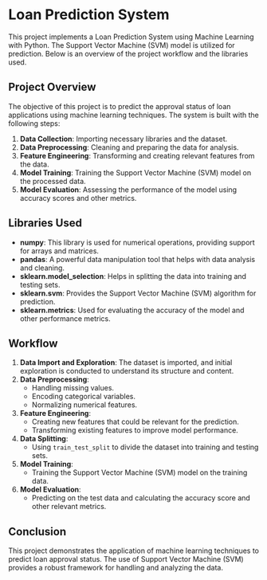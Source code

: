 # Loan Prediction System

This project implements a Loan Prediction System using Machine Learning with Python. The Support Vector Machine (SVM) model is utilized for prediction. Below is an overview of the project workflow and the libraries used.

## Project Overview

The objective of this project is to predict the approval status of loan applications using machine learning techniques. The system is built with the following steps:

1. **Data Collection**: Importing necessary libraries and the dataset.
2. **Data Preprocessing**: Cleaning and preparing the data for analysis.
3. **Feature Engineering**: Transforming and creating relevant features from the data.
4. **Model Training**: Training the Support Vector Machine (SVM) model on the processed data.
5. **Model Evaluation**: Assessing the performance of the model using accuracy scores and other metrics.

## Libraries Used

- **numpy**: This library is used for numerical operations, providing support for arrays and matrices.
- **pandas**: A powerful data manipulation tool that helps with data analysis and cleaning.
- **sklearn.model_selection**: Helps in splitting the data into training and testing sets.
- **sklearn.svm**: Provides the Support Vector Machine (SVM) algorithm for prediction.
- **sklearn.metrics**: Used for evaluating the accuracy of the model and other performance metrics.

## Workflow

1. **Data Import and Exploration**: The dataset is imported, and initial exploration is conducted to understand its structure and content.
2. **Data Preprocessing**: 
   - Handling missing values.
   - Encoding categorical variables.
   - Normalizing numerical features.
3. **Feature Engineering**: 
   - Creating new features that could be relevant for the prediction.
   - Transforming existing features to improve model performance.
4. **Data Splitting**: 
   - Using `train_test_split` to divide the dataset into training and testing sets.
5. **Model Training**: 
   - Training the Support Vector Machine (SVM) model on the training data.
6. **Model Evaluation**: 
   - Predicting on the test data and calculating the accuracy score and other relevant metrics.

## Conclusion

This project demonstrates the application of machine learning techniques to predict loan approval status. The use of Support Vector Machine (SVM) provides a robust framework for handling and analyzing the data.
